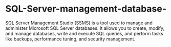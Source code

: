 # SQL-Server-management-database-
SQL Server Management Studio (SSMS) is a tool used to manage and administer Microsoft SQL Server databases. It allows you to create, modify, and manage databases, write and execute SQL queries, and perform tasks like backups, performance tuning, and security management.
